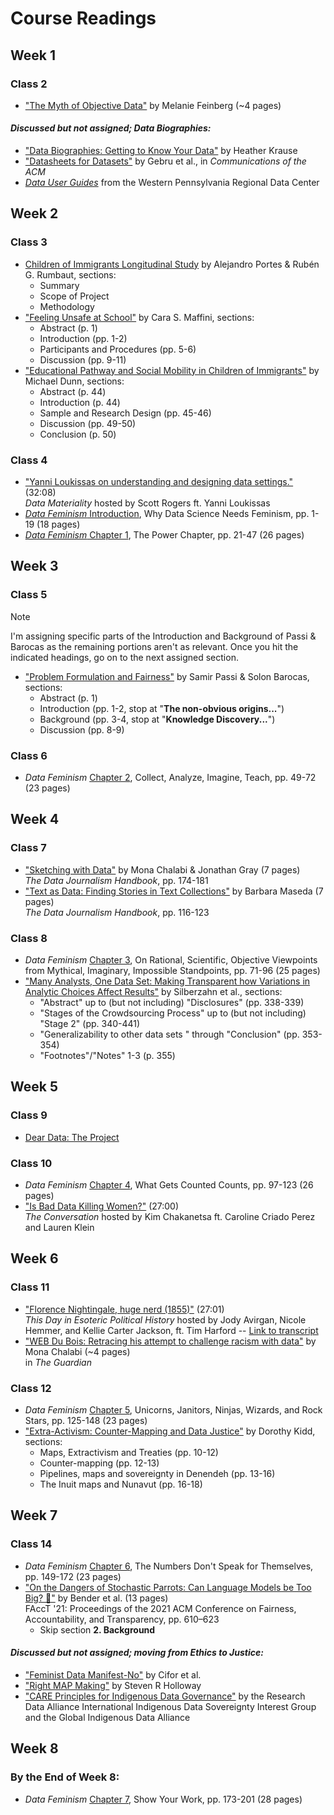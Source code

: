 # Course Readings

## Week 1

### Class 2

- ["The Myth of Objective Data"](https://thereader.mitpress.mit.edu/the-myth-of-objective-data/) by Melanie Feinberg (~4 pages)

#### *Discussed but not assigned; Data Biographies:*

- ["Data Biographies: Getting to Know Your Data"](https://gijn.org/2017/03/27/data-biographies-getting-to-know-your-data/) by Heather Krause
- ["Datasheets for Datasets"](https://doi.org/10.1145/3458723) by Gebru et al., in *Communications of the ACM*
- [*Data User Guides*](https://github.com/rgradeck/Data-User-Guides/blob/master/README.md) from the Western Pennsylvania Regional Data Center

## Week 2

### Class 3

- [Children of Immigrants Longitudinal Study](https://doi.org/10.3886/ICPSR20520.v3) by Alejandro Portes & Rubén G. Rumbaut, sections:
   - Summary
   - Scope of Project
   - Methodology
- ["Feeling Unsafe at School"](https://docs.lib.purdue.edu/jsaaea/vol11/iss1/2/) by Cara S. Maffini, sections:
   - Abstract (p. 1)
   - Introduction (pp. 1-2)
   - Participants and Procedures (pp. 5-6)
   - Discussion (pp. 9-11)
- ["Educational Pathway and Social Mobility in Children of Immigrants"](https://doi.org/10.5539/ies.v12n12p44) by Michael Dunn, sections:
   - Abstract (p. 44)
   - Introduction (p. 44)
   - Sample and Research Design (pp. 45-46)
   - Discussion (pp. 49-50)
   - Conclusion (p. 50)

### Class 4

- ["Yanni Loukissas on understanding and designing data settings."](https://lnns.co/lJy2EVw3mA-) (32:08)  
*Data Materiality* hosted by Scott Rogers ft. Yanni Loukissas
- [*Data Feminism* Introduction](https://data-feminism.mitpress.mit.edu/pub/frfa9szd/release/6), Why Data Science Needs Feminism, pp. 1-19 (18 pages)  
- [*Data Feminism* Chapter 1](https://data-feminism.mitpress.mit.edu/pub/vi8obxh7/release/4), The Power Chapter, pp. 21-47 (26 pages)

## Week 3

### Class 5
> [!NOTE]
> I'm assigning specific parts of the Introduction and Background of Passi & Barocas as the remaining portions aren't as relevant. Once you hit the indicated headings, go on to the next assigned section.
- ["Problem Formulation and Fairness"](https://doi.org/10.1145/3287560.3287567) by Samir Passi & Solon Barocas, sections:
   - Abstract (p. 1)
   - Introduction (pp. 1-2, stop at "**The non-obvious origins...**")
   - Background (pp. 3-4, stop at "**Knowledge Discovery...**")
   - Discussion (pp. 8-9)

### Class 6
- *Data Feminism* [Chapter 2](https://data-feminism.mitpress.mit.edu/pub/ei7cogfn/release/4), Collect, Analyze, Imagine, Teach, pp. 49-72 (23 pages)

## Week 4

### Class 7

- ["Sketching with Data"](https://www.jstor.org/stable/j.ctv1qr6smr.28) by Mona Chalabi & Jonathan Gray (7 pages)  
*The Data Journalism Handbook*, pp. 174-181
- ["Text as Data: Finding Stories in Text Collections"](https://www.jstor.org/stable/j.ctv1qr6smr.20) by Barbara Maseda (7 pages)  
*The Data Journalism Handbook*, pp. 116-123

### Class 8

- *Data Feminism* [Chapter 3](https://data-feminism.mitpress.mit.edu/pub/5evfe9yd/release/5), On Rational, Scientific, Objective Viewpoints from Mythical, Imaginary, Impossible Standpoints, pp. 71-96 (25 pages)
- ["Many Analysts, One Data Set: Making Transparent how Variations in Analytic Choices Affect Results"](https://doi.org/10.1177/2515245917747646) by Silberzahn et al., sections:
   - "Abstract" up to (but not including) "Disclosures" (pp. 338-339)
   - "Stages of the Crowdsourcing Process" up to (but not including) "Stage 2" (pp. 340-441)
   - "Generalizability to other data sets " through "Conclusion" (pp. 353-354)
   - "Footnotes"/"Notes" 1-3 (p. 355)

## Week 5

### Class 9

- [Dear Data: The Project](http://www.dear-data.com/theproject)

### Class 10

- *Data Feminism* [Chapter 4](https://data-feminism.mitpress.mit.edu/pub/h1w0nbqp/release/3), What Gets Counted Counts, pp. 97-123 (26 pages)
- ["Is Bad Data Killing Women?"](https://www.bbc.co.uk/sounds/play/w3csynkn) (27:00)  
*The Conversation* hosted by Kim Chakanetsa ft. Caroline Criado Perez and Lauren Klein

## Week 6

### Class 11

- ["Florence Nightingale, huge nerd (1855)"](https://play.prx.org/listen?uf=https%3A%2F%2Fthisday.feed.electionhistory.show%2F&ge=prx_282_02d1efb3-e4e6-4e3b-bc80-4a768681f41a) (27:01)  
*This Day in Esoteric Political History* hosted by Jody Avirgan, Nicole Hemmer, and Kellie Carter Jackson, ft. Tim Harford -- [Link to transcript](https://docs.google.com/document/d/1GxmWdaqUVxeTnssM1oOs_oPX9TvQqDCgsLEIRy8wH3E/edit?usp=drive_link)
- ["WEB Du Bois: Retracing his attempt to challenge racism with data"](https://www.theguardian.com/world/2017/feb/14/web-du-bois-racism-data-paris-african-americans-jobs) by Mona Chalabi (~4 pages)  
in *The Guardian*

### Class 12


- *Data Feminism* [Chapter 5](https://data-feminism.mitpress.mit.edu/pub/2wu7aft8/release/3), Unicorns, Janitors, Ninjas, Wizards, and Rock Stars, pp. 125-148 (23 pages)
- ["Extra-Activism: Counter-Mapping and Data Justice"](https://repository.usfca.edu/ms/30/) by Dorothy Kidd, sections:
   - Maps, Extractivism and Treaties (pp. 10-12)
   - Counter-mapping (pp. 12-13)
   - Pipelines, maps and sovereignty in Denendeh (pp. 13-16)
   - The Inuit maps and Nunavut (pp. 16-18)

## Week 7

### Class 14

- *Data Feminism* [Chapter 6](https://data-feminism.mitpress.mit.edu/pub/czq9dfs5/release/3), The Numbers Don't Speak for Themselves, pp. 149-172 (23 pages)
- ["On the Dangers of Stochastic Parrots: Can Language Models be Too Big? 🦜"](https://dl.acm.org/doi/10.1145/3442188.3445922) by Bender et al. (13 pages)  
FAccT '21: Proceedings of the 2021 ACM Conference on Fairness, Accountability, and Transparency, pp. 610–623
   - Skip section **2. Background**

#### *Discussed but not assigned; moving from Ethics to Justice:*

- ["Feminist Data Manifest-No"](https://www.manifestno.com/home) by Cifor et al.
- ["Right MAP Making"](https://moodle.kenyon.edu/pluginfile.php/364674/mod_page/content/9/Right%20MAP%20Making.pdf) by Steven R Holloway
- ["CARE Principles for Indigenous Data Governance"](https://www.tomake.com/warehouse/PDF/On_Right_Mapping_Five_Ways.pdf) by the Research Data Alliance International Indigenous Data Sovereignty Interest Group and the Global Indigenous Data Alliance

## Week 8

### By the End of Week 8:

- *Data Feminism* [Chapter 7](https://data-feminism.mitpress.mit.edu/pub/0vgzaln4/release/3), Show Your Work, pp. 173-201 (28 pages)

